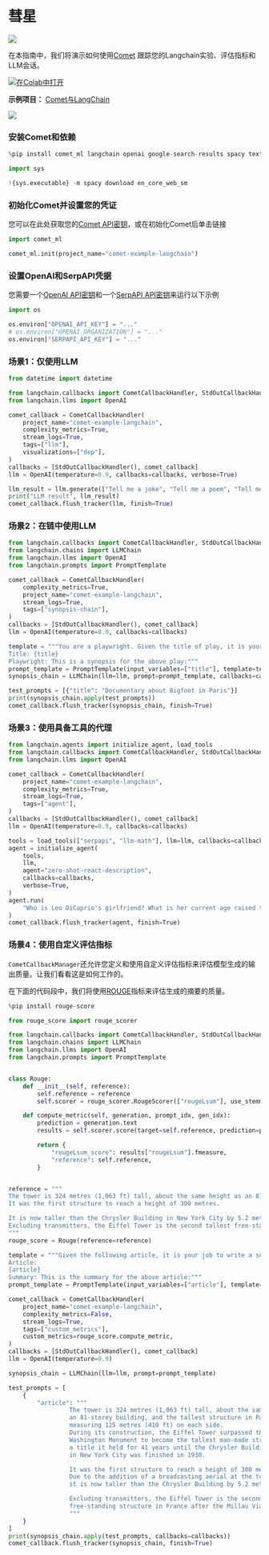 # 彗星

![](https://user-images.githubusercontent.com/7529846/230328046-a8b18c51-12e3-4617-9b39-97614a571a2d.png)

在本指南中，我们将演示如何使用[Comet](https://www.comet.com/site/?utm_source=langchain&utm_medium=referral&utm_campaign=comet_notebook) 跟踪您的Langchain实验、评估指标和LLM会话。

<a target="_blank" href="https://colab.research.google.com/github/hwchase17/langchain/blob/master/docs/ecosystem/comet_tracking.html">
  <img src="https://colab.research.google.com/assets/colab-badge.svg" alt="在Colab中打开"/>
</a>

**示例项目：** [Comet与LangChain](https://www.comet.com/examples/comet-example-langchain/view/b5ZThK6OFdhKWVSP3fDfRtrNF/panels?utm_source=langchain&utm_medium=referral&utm_campaign=comet_notebook)

![](https://user-images.githubusercontent.com/7529846/230326720-a9711435-9c6f-4edb-a707-94b67271ab25.png)


### 安装Comet和依赖


```python
%pip install comet_ml langchain openai google-search-results spacy textstat pandas

import sys

!{sys.executable} -m spacy download en_core_web_sm
```

### 初始化Comet并设置您的凭证

您可以在此处获取您的[Comet API密钥](https://www.comet.com/signup?utm_source=langchain&utm_medium=referral&utm_campaign=comet_notebook)，或在初始化Comet后单击链接


```python
import comet_ml

comet_ml.init(project_name="comet-example-langchain")
```

### 设置OpenAI和SerpAPI凭据

您需要一个[OpenAI API密钥](https://platform.openai.com/account/api-keys)和一个[SerpAPI API密钥](https://serpapi.com/dashboard)来运行以下示例


```python
import os

os.environ["OPENAI_API_KEY"] = "..."
# os.environ["OPENAI_ORGANIZATION"] = "..."
os.environ["SERPAPI_API_KEY"] = "..."
```

### 场景1：仅使用LLM


```python
from datetime import datetime

from langchain.callbacks import CometCallbackHandler, StdOutCallbackHandler
from langchain.llms import OpenAI

comet_callback = CometCallbackHandler(
    project_name="comet-example-langchain",
    complexity_metrics=True,
    stream_logs=True,
    tags=["llm"],
    visualizations=["dep"],
)
callbacks = [StdOutCallbackHandler(), comet_callback]
llm = OpenAI(temperature=0.9, callbacks=callbacks, verbose=True)

llm_result = llm.generate(["Tell me a joke", "Tell me a poem", "Tell me a fact"] * 3)
print("LLM result", llm_result)
comet_callback.flush_tracker(llm, finish=True)
```

### 场景2：在链中使用LLM


```python
from langchain.callbacks import CometCallbackHandler, StdOutCallbackHandler
from langchain.chains import LLMChain
from langchain.llms import OpenAI
from langchain.prompts import PromptTemplate

comet_callback = CometCallbackHandler(
    complexity_metrics=True,
    project_name="comet-example-langchain",
    stream_logs=True,
    tags=["synopsis-chain"],
)
callbacks = [StdOutCallbackHandler(), comet_callback]
llm = OpenAI(temperature=0.9, callbacks=callbacks)

template = """You are a playwright. Given the title of play, it is your job to write a synopsis for that title.
Title: {title}
Playwright: This is a synopsis for the above play:"""
prompt_template = PromptTemplate(input_variables=["title"], template=template)
synopsis_chain = LLMChain(llm=llm, prompt=prompt_template, callbacks=callbacks)

test_prompts = [{"title": "Documentary about Bigfoot in Paris"}]
print(synopsis_chain.apply(test_prompts))
comet_callback.flush_tracker(synopsis_chain, finish=True)
```

### 场景3：使用具备工具的代理


```python
from langchain.agents import initialize_agent, load_tools
from langchain.callbacks import CometCallbackHandler, StdOutCallbackHandler
from langchain.llms import OpenAI

comet_callback = CometCallbackHandler(
    project_name="comet-example-langchain",
    complexity_metrics=True,
    stream_logs=True,
    tags=["agent"],
)
callbacks = [StdOutCallbackHandler(), comet_callback]
llm = OpenAI(temperature=0.9, callbacks=callbacks)

tools = load_tools(["serpapi", "llm-math"], llm=llm, callbacks=callbacks)
agent = initialize_agent(
    tools,
    llm,
    agent="zero-shot-react-description",
    callbacks=callbacks,
    verbose=True,
)
agent.run(
    "Who is Leo DiCaprio's girlfriend? What is her current age raised to the 0.43 power?"
)
comet_callback.flush_tracker(agent, finish=True)
```

### 场景4：使用自定义评估指标

`CometCallbackManager`还允许您定义和使用自定义评估指标来评估模型生成的输出质量。让我们看看这是如何工作的。 


在下面的代码段中，我们将使用[ROUGE](https://huggingface.co/spaces/evaluate-metric/rouge)指标来评估生成的摘要的质量。 


```python
%pip install rouge-score
```


```python
from rouge_score import rouge_scorer

from langchain.callbacks import CometCallbackHandler, StdOutCallbackHandler
from langchain.chains import LLMChain
from langchain.llms import OpenAI
from langchain.prompts import PromptTemplate


class Rouge:
    def __init__(self, reference):
        self.reference = reference
        self.scorer = rouge_scorer.RougeScorer(["rougeLsum"], use_stemmer=True)

    def compute_metric(self, generation, prompt_idx, gen_idx):
        prediction = generation.text
        results = self.scorer.score(target=self.reference, prediction=prediction)

        return {
            "rougeLsum_score": results["rougeLsum"].fmeasure,
            "reference": self.reference,
        }


reference = """
The tower is 324 metres (1,063 ft) tall, about the same height as an 81-storey building.
It was the first structure to reach a height of 300 metres.

It is now taller than the Chrysler Building in New York City by 5.2 metres (17 ft)
Excluding transmitters, the Eiffel Tower is the second tallest free-standing structure in France .
"""
rouge_score = Rouge(reference=reference)

template = """Given the following article, it is your job to write a summary.
Article:
{article}
Summary: This is the summary for the above article:"""
prompt_template = PromptTemplate(input_variables=["article"], template=template)

comet_callback = CometCallbackHandler(
    project_name="comet-example-langchain",
    complexity_metrics=False,
    stream_logs=True,
    tags=["custom_metrics"],
    custom_metrics=rouge_score.compute_metric,
)
callbacks = [StdOutCallbackHandler(), comet_callback]
llm = OpenAI(temperature=0.9)

synopsis_chain = LLMChain(llm=llm, prompt=prompt_template)

test_prompts = [
    {
        "article": """
                 The tower is 324 metres (1,063 ft) tall, about the same height as
                 an 81-storey building, and the tallest structure in Paris. Its base is square,
                 measuring 125 metres (410 ft) on each side.
                 During its construction, the Eiffel Tower surpassed the
                 Washington Monument to become the tallest man-made structure in the world,
                 a title it held for 41 years until the Chrysler Building
                 in New York City was finished in 1930.

                 It was the first structure to reach a height of 300 metres.
                 Due to the addition of a broadcasting aerial at the top of the tower in 1957,
                 it is now taller than the Chrysler Building by 5.2 metres (17 ft).

                 Excluding transmitters, the Eiffel Tower is the second tallest
                 free-standing structure in France after the Millau Viaduct.
                 """
    }
]
print(synopsis_chain.apply(test_prompts, callbacks=callbacks))
comet_callback.flush_tracker(synopsis_chain, finish=True)
```
